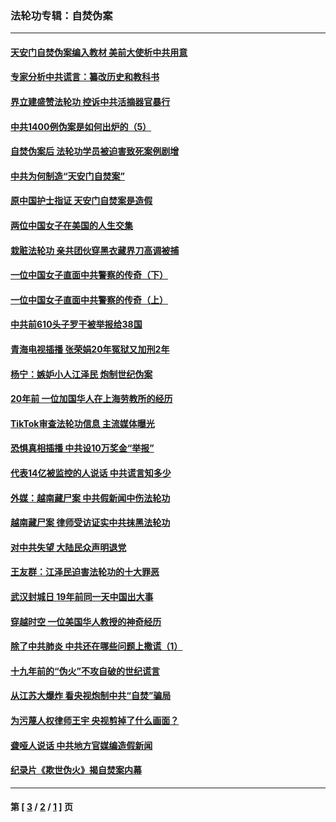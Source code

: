 ### 法轮功专辑：自焚伪案
---
#### [天安门自焚伪案编入教材 美前大使析中共用意](../../pages/nf5562/n13791932.md?09170430) 
#### [专家分析中共谎言：纂改历史和教科书](../../pages/nf5562/n13781542.md?09170430) 
#### [界立建盛赞法轮功 控诉中共活摘器官暴行](../../pages/nf5562/n13781971.md?09170430) 
#### [中共1400例伪案是如何出炉的（5）](../../pages/nf5562/n13226831.md?09170430) 
#### [自焚伪案后 法轮功学员被迫害致死案例剧增](../../pages/nf5562/n13190600.md?09170430) 
#### [中共为何制造“天安门自焚案”](../../pages/nf5562/n13183270.md?09170430) 
#### [原中国护士指证 天安门自焚案是造假](../../pages/nf5562/n13172289.md?09170430) 
#### [两位中国女子在美国的人生交集](../../pages/nf5562/n13156138.md?09170430) 
#### [栽赃法轮功 亲共团伙穿黑衣藏界刀高调被捕](../../pages/nf5562/n13073780.md?09170430) 
#### [一位中国女子直面中共警察的传奇（下）](../../pages/nf5562/n12989706.md?09170430) 
#### [一位中国女子直面中共警察的传奇（上）](../../pages/nf5562/n12985072.md?09170430) 
#### [中共前610头子罗干被举报给38国](../../pages/nf5562/n12975419.md?09170430) 
#### [青海电视插播 张荣娟20年冤狱又加刑2年](../../pages/nf5562/n12738166.md?09170430) 
#### [杨宁：嫉妒小人江泽民 炮制世纪伪案](../../pages/nf5562/n12724108.md?09170430) 
#### [20年前 一位加国华人在上海劳教所的经历](../../pages/nf5562/n12707932.md?09170430) 
#### [TikTok审查法轮功信息 主流媒体曝光](../../pages/nf5562/n12362336.md?09170430) 
#### [恐惧真相插播 中共设10万奖金“举报”](../../pages/nf5562/n12306396.md?09170430) 
#### [代表14亿被监控的人说话 中共谎言知多少](../../pages/nf5562/n12297484.md?09170430) 
#### [外媒：越南藏尸案 中共假新闻中伤法轮功](../../pages/nf5562/n12264411.md?09170430) 
#### [越南藏尸案 律师受访证实中共抹黑法轮功](../../pages/nf5562/n12261878.md?09170430) 
#### [对中共失望 大陆民众声明退党](../../pages/nf5562/n12187315.md?09170430) 
#### [王友群：江泽民迫害法轮功的十大罪恶](../../pages/nf5562/n12169074.md?09170430) 
#### [武汉封城日 19年前同一天中国出大事](../../pages/nf5562/n12150901.md?09170430) 
#### [穿越时空  一位美国华人教授的神奇经历](../../pages/nf5562/n12097460.md?09170430) 
#### [除了中共肺炎 中共还在哪些问题上撒谎（1）](../../pages/nf5562/n11955770.md?09170430) 
#### [十九年前的“伪火”不攻自破的世纪谎言](../../pages/nf5562/n11813238.md?09170430) 
#### [从江苏大爆炸 看央视炮制中共“自焚”骗局](../../pages/nf5562/n11140275.md?09170430) 
#### [为污蔑人权律师王宇 央视剪掉了什么画面？](../../pages/nf5562/n11130142.md?09170430) 
#### [聋哑人说话 中共地方官媒编造假新闻](../../pages/nf5562/n11006067.md?09170430) 
#### [纪录片《欺世伪火》揭自焚案内幕](../../pages/nf5562/n11002664.md?09170430) 

---
#### 第 [ [3](./3.md?09170430) / [2](./2.md?09170430) / [1](./1.md?09170430) ] 页
